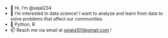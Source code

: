 - 👋 Hi, I’m @sejal234
- 👀 I’m interested in data science! I want to analyze and learn from data to solve problems that affect our communities.
- 🌱 Python, R
- 📫 Reach me via email at sejalg101@gmail.com !
